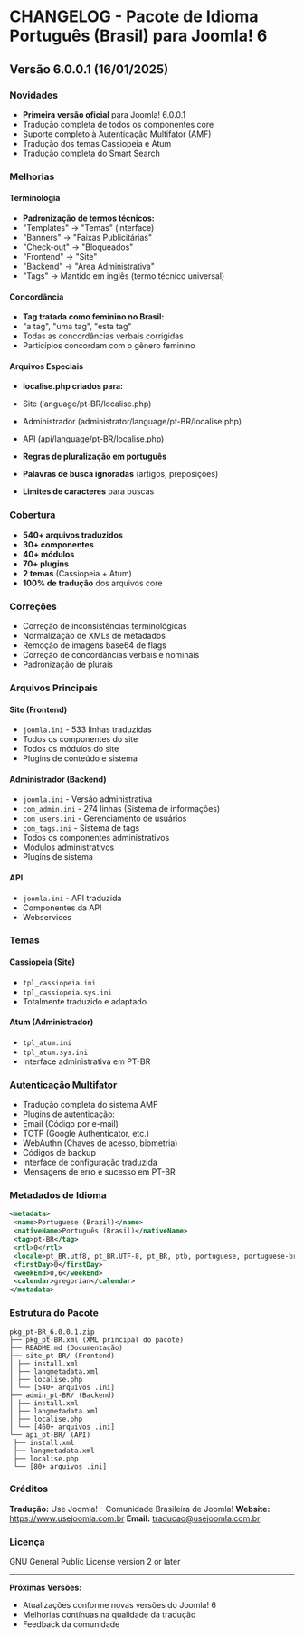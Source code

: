 # CHANGELOG - Pacote de Idioma Português (Brasil) para Joomla! 6

## Versão 6.0.0.1 (16/01/2025)

### Novidades

- **Primeira versão oficial** para Joomla! 6.0.0.1
- Tradução completa de todos os componentes core
- Suporte completo à Autenticação Multifator (AMF)
- Tradução dos temas Cassiopeia e Atum
- Tradução completa do Smart Search

### Melhorias

#### Terminologia
- **Padronização de termos técnicos:**
 - "Templates" → "Temas" (interface)
 - "Banners" → "Faixas Publicitárias"
 - "Check-out" → "Bloqueados"
 - "Frontend" → "Site"
 - "Backend" → "Área Administrativa"
 - "Tags" → Mantido em inglês (termo técnico universal)

#### Concordância
- **Tag tratada como feminino no Brasil:**
 - "a tag", "uma tag", "esta tag"
 - Todas as concordâncias verbais corrigidas
 - Particípios concordam com o gênero feminino

#### Arquivos Especiais
- **localise.php criados para:**
 - Site (language/pt-BR/localise.php)
 - Administrador (administrator/language/pt-BR/localise.php)
 - API (api/language/pt-BR/localise.php)
 
- **Regras de pluralização em português**
- **Palavras de busca ignoradas** (artigos, preposições)
- **Limites de caracteres** para buscas

### Cobertura

- **540+ arquivos traduzidos**
- **30+ componentes**
- **40+ módulos**
- **70+ plugins**
- **2 temas** (Cassiopeia + Atum)
- **100% de tradução** dos arquivos core

### Correções

- Correção de inconsistências terminológicas
- Normalização de XMLs de metadados
- Remoção de imagens base64 de flags
- Correção de concordâncias verbais e nominais
- Padronização de plurais

### Arquivos Principais

#### Site (Frontend)
- `joomla.ini` - 533 linhas traduzidas
- Todos os componentes do site
- Todos os módulos do site
- Plugins de conteúdo e sistema

#### Administrador (Backend)
- `joomla.ini` - Versão administrativa
- `com_admin.ini` - 274 linhas (Sistema de informações)
- `com_users.ini` - Gerenciamento de usuários
- `com_tags.ini` - Sistema de tags
- Todos os componentes administrativos
- Módulos administrativos
- Plugins de sistema

#### API
- `joomla.ini` - API traduzida
- Componentes da API
- Webservices

### Temas

#### Cassiopeia (Site)
- `tpl_cassiopeia.ini`
- `tpl_cassiopeia.sys.ini`
- Totalmente traduzido e adaptado

#### Atum (Administrador)
- `tpl_atum.ini`
- `tpl_atum.sys.ini`
- Interface administrativa em PT-BR

### Autenticação Multifator

- Tradução completa do sistema AMF
- Plugins de autenticação:
 - Email (Código por e-mail)
 - TOTP (Google Authenticator, etc.)
 - WebAuthn (Chaves de acesso, biometria)
 - Códigos de backup
- Interface de configuração traduzida
- Mensagens de erro e sucesso em PT-BR

### Metadados de Idioma

```xml
<metadata>
 <name>Portuguese (Brazil)</name>
 <nativeName>Português (Brasil)</nativeName>
 <tag>pt-BR</tag>
 <rtl>0</rtl>
 <locale>pt_BR.utf8, pt_BR.UTF-8, pt_BR, ptb, portuguese, portuguese-brazil, pt</locale>
 <firstDay>0</firstDay>
 <weekEnd>0,6</weekEnd>
 <calendar>gregorian</calendar>
</metadata>
```

### Estrutura do Pacote

```
pkg_pt-BR_6.0.0.1.zip
├── pkg_pt-BR.xml (XML principal do pacote)
├── README.md (Documentação)
├── site_pt-BR/ (Frontend)
│ ├── install.xml
│ ├── langmetadata.xml
│ ├── localise.php
│ └── [540+ arquivos .ini]
├── admin_pt-BR/ (Backend)
│ ├── install.xml
│ ├── langmetadata.xml
│ ├── localise.php
│ └── [460+ arquivos .ini]
└── api_pt-BR/ (API)
 ├── install.xml
 ├── langmetadata.xml
 ├── localise.php
 └── [80+ arquivos .ini]
```

### Créditos

**Tradução:** Use Joomla! - Comunidade Brasileira de Joomla!
**Website:** https://www.usejoomla.com.br
**Email:** traducao@usejoomla.com.br

### Licença

GNU General Public License version 2 or later

---

**Próximas Versões:**
- Atualizações conforme novas versões do Joomla! 6
- Melhorias contínuas na qualidade da tradução
- Feedback da comunidade


